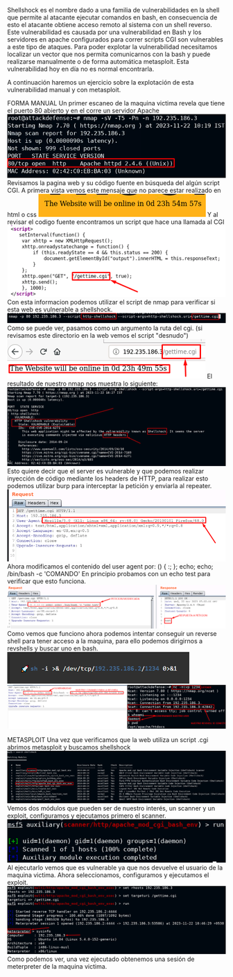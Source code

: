 Shellshock es el nombre dado a una familia de vulnerabilidades en la shell que permite al atacante ejecutar comandos en bash, en consecuencia de esto el atacante obtiene acceso remoto al sistema con un shell reverso.
Este vulnerabilidad es causada por una vulnerabilidad en Bash y los servidores en apache configurados para correr scripts CGI son vulnerables a este tipo de ataques.
Para poder explotar la vulnerabilidad necesitamos localizar un vector que nos permita comunicarnos con la bash y puede realizarse manualmente o de forma automática metasploit.
Esta vulnerabilidad hoy en día no es normal encontrarla.

A continuación haremos un ejercicio sobre la explotación de esta vulnerabilidad manual y con metasploit.

FORMA MANUAL
Un primer escaneo de la maquina victima revela que tiene el puerto 80 abierto y en el corre un servidor Apache
![](../../../../Images/Pasted%20image%2020231122015038.png)
Revisamos la pagina web y su código fuente en búsqueda del algún script CGI.
A primera vista vemos este mensaje que no parece estar realizado en html o css
![](../../../../Images/Pasted%20image%2020231122015209.png)
Y al revisar el codigo fuente encontramos un script que hace una llamada al CGI
![](../../../../Images/Pasted%20image%2020231122015346.png)
Con esta informacion podemos utilizar el script de nmap para verificar si esta web es vulnerable a shellshock.
![](../../../../Images/Pasted%20image%2020231122015601.png)
Como se puede ver, pasamos como un argumento la ruta del cgi. (si revisamos este directorio en la web vemos el script "desnudo")
![](../../../../Images/Pasted%20image%2020231122015657.png)
El resultado de nuestro nmap nos muestra lo siguiente:
![](../../../../Images/Pasted%20image%2020231122015749.png)
Esto quiere decir que el server es vulnerable y que podemos realizar inyección de código mediante los headers de HTTP, para realizar esto podemos utilizar burp para interceptar la petición y enviarla al repeater.
![](../../../../Images/Pasted%20image%2020231122020059.png)
Ahora modificamos el contenido del user agent por:
	() { :; }; echo; echo; /bin/bash -c 'COMANDO'
En principio probamos con un echo test para verificar que esto funciona.
![](../../../../Images/Pasted%20image%2020231122020333.png)
Como vemos que funciono ahora podemos intentar conseguir un reverse shell para tener acceso a la maquina, para ello podemos dirigirnos a revshells y buscar uno en bash.
![](../../../../Images/Pasted%20image%2020231122020546.png)
![](../../../../Images/Pasted%20image%2020231122020959.png)


METASPLOIT
Una vez que verificamos que la web utiliza un script .cgi abrimos metasploit y buscamos shellshock
![](../../../../Images/Pasted%20image%2020231122021257.png)
Vemos dos módulos que pueden ser de nuestro interés, un scanner y un exploit, configuramos y ejecutamos primero el scanner.
![](../../../../Images/Pasted%20image%2020231122021507.png)
Al ejecutarlo vemos que es vulnerable ya que nos devuelve el usuario de la maquina victima.
Ahora seleccionamos, configuramos y ejecutamos el exploit.
![](../../../../Images/Pasted%20image%2020231122021803.png)
Como podemos ver, una vez ejecutado obtenemos una sesión de meterpreter de la maquina victima.
